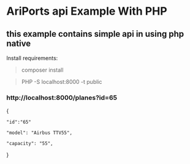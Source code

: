# AriPorts api Example  With PHP

## this example contains simple api in using php native 


Install requirements:

> composer install

> PHP -S localhost:8000 -t public

### http://localhost:8000/planes?id=65

{

    "id":"65"

    "model": "Airbus TTV55",

    "capacity": "55",
    
}

